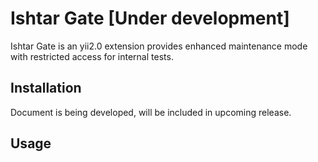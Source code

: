 Ishtar Gate [Under development]
===========
Ishtar Gate is an yii2.0 extension provides enhanced maintenance mode with restricted access for internal tests.

Installation
------------

Document is being developed, will be included in upcoming release.

Usage
-----
